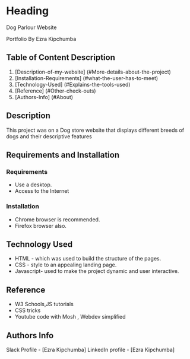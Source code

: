# Heading

Dog Parlour Website

 Portfolio By Ezra Kipchumba

## Table of Content Description

1. [Description-of-my-website] (#More-details-about-the-project)
2. [Installation-Requirements] (#what-the-user-has-to-meet)
3. [Technology-Used] (#Explains-the-tools-used)
4. [Reference] (#Other-check-outs)
5. [Authors-Info] (#About)

## Description

This project was on a Dog store website that displays different breeds of dogs and their descriptive features

## Requirements and Installation

### Requirements

* Use a desktop.
* Access to the Internet

### Installation

* Chrome browser is recommended.
* Firefox browser also.

## Technology Used

* HTML - which was used to build the structure of the pages.
* CSS - style to an appealing landing page.
* Javascript- used to make the project dynamic and user interactive.

## Reference

* W3 Schools,JS tutorials
* CSS tricks
* Youtube code with Mosh , Webdev simplified

## Authors Info

Slack Profile - [Ezra Kipchumba]
LinkedIn profile - [Ezra Kipchumba]
